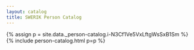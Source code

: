 ```yaml
---
layout: catalog
title: SWERIK Person Catalog
---
```

{% assign p = site.data._person-catalog.i-N3Cf1Ve5VxLftgWsSxB1Sm %}
{% include person-catalog.html p=p %}

